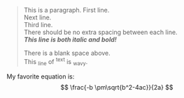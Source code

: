 > This is a paragraph. First line.  
> Next line.  
> Third line.  
> There should be no extra spacing between each line.  
> **_This line is both italic and bold!_**  
>
> There is a blank space above.  
> This <sub>line</sub> of <sup>text</sup> is <sub>wavy</sub>.

My favorite equation is:
$$
\frac{-b \pm\sqrt{b^2-4ac}}{2a}
$$